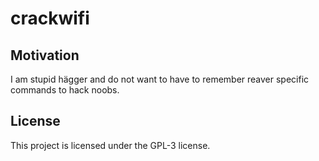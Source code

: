 # crackwifi

## Motivation

I am stupid hägger and do not want to have to remember reaver specific commands to hack noobs.
## License

This project is licensed under the GPL-3 license.
